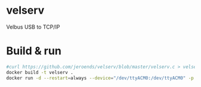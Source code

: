 # velserv
Velbus USB to TCP/IP


# Build & run
```bash
#curl https://github.com/jeroends/velserv/blob/master/velserv.c > velserv.c
docker build -t velserv .
docker run -d --restart=always --device="/dev/ttyACM0:/dev/ttyACM0" -p 3788:3788 -t velserv
```
